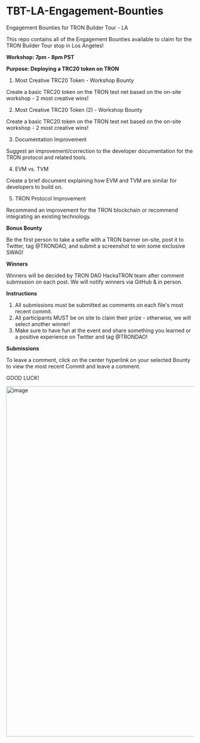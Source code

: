 # TBT-LA-Engagement-Bounties
Engagement Bounties for TRON Builder Tour - LA

This repo contains all of the Engagement Bounties available to claim for the TRON Builder Tour stop in Los Angeles!

**Workshop: 7pm - 8pm PST**

**Purpose: Deploying a TRC20 token on TRON**

1. Most Creative TRC20 Token - Workshop Bounty

Create a basic TRC20 token on the TRON test net based on the on-site workshop - 2 most creative wins!

2. Most Creative TRC20 Token (2) - Workshop Bounty

Create a basic TRC20 token on the TRON test net based on the on-site workshop - 2 most creative wins!

3. Documentation Improvement

Suggest an improvement/correction to the developer documentation for the TRON protocol and related tools.

4. EVM vs. TVM

Create a brief document explaining how EVM and TVM are similar for developers to build on.

5. TRON Protocol Improvement

Recommend an improvement for the TRON blockchain or recommend integrating an existing technology.

**Bonus Bounty**

Be the first person to take a selfie with a TRON banner on-site, post it to Twitter, tag @TRONDAO, and submit a screenshot to win some exclusive SWAG!

**Winners**

Winners will be decided by TRON DAO HackaTRON team after comment submission on each post. We will notify winners via GitHub & in person.

**Instructions**

1. All submissions must be submitted as comments on each file's most recent commit.
2. All participants MUST be on site to claim their prize - otherwise, we will select another winner!
3. Make sure to have fun at the event and share something you learned or a positive experience on Twitter and tag @TRONDAO!

**Submissions**

To leave a comment, click on the center hyperlink on your selected Bounty to view the most recent Commit and leave a comment.

GOOD LUCK!

<img width="937" alt="image" src="https://github.com/tronpartnerships/TBT-LA-Engagement-Bounties/assets/115742536/22ccc14f-9535-4f0c-91cc-9da3a9b5332b">
